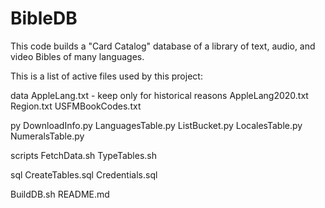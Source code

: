 # BibleDB
This code builds a "Card Catalog" database of a library of text, audio, and video Bibles of many languages.

This is a list of active files used by this project:

data
	AppleLang.txt - keep only for historical reasons
	AppleLang2020.txt
	Region.txt
	USFMBookCodes.txt

py
	DownloadInfo.py
	LanguagesTable.py
	ListBucket.py
	LocalesTable.py
	NumeralsTable.py

scripts
	FetchData.sh
	TypeTables.sh

sql
	CreateTables.sql
	Credentials.sql

BuildDB.sh
README.md


